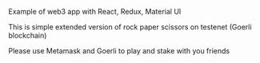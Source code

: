 Example of web3 app with React, Redux, Material UI

This is simple extended version of rock paper scissors on testenet (Goerli blockchain)

Please use Metamask and Goerli to play and stake with you friends